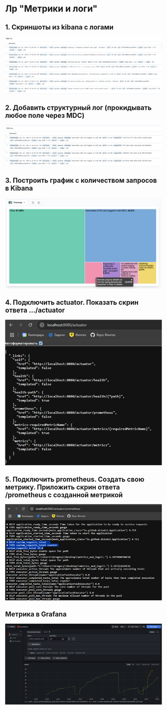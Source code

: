 # Лр "Метрики и логи"

## 1. Cкриншоты из kibana с логами
![](/screenshots/1_kibana_with_logs.png)

## 2. Добавить структурный лог (прокидывать любое поле через MDC)
![](/screenshots/2_add_structure_log.png)

## 3. Построить график с количеством запросов в Kibana
![](/screenshots/3_request_count_treemap.png)

## 4. Подключить actuator. Показать скрин ответа .../actuator
![](/screenshots/4_actuator.png)

## 5. Подключить prometheus. Создать свою метрику. Приложить скрин ответа /prometheus с созданной метрикой
![](/screenshots/5_own_metric_in_prometheus.png)

## Метрика в Grafana

![](/screenshots/6_own_metric_in_grafana.png)